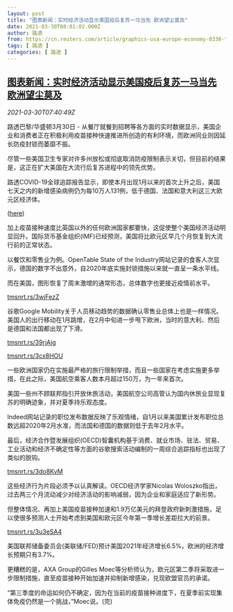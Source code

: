 ```yaml
---
layout: post
title: "图表新闻：实时经济活动显示美国疫后复苏一马当先 欧洲望尘莫及"
date: 2021-03-30T08:01:02.000Z
author: 路透
from: https://cn.reuters.com/article/graphics-usa-europe-economy-0330-tues-idCNKBS2BM0OO
tags: [ 路透 ]
categories: [ 路透 ]
---
```

<!--1617091262000-->
[图表新闻：实时经济活动显示美国疫后复苏一马当先 欧洲望尘莫及](https://cn.reuters.com/article/graphics-usa-europe-economy-0330-tues-idCNKBS2BM0OO)
------

<div>
<div><i>2021-03-30T07:40:49Z</i></div><p>路透巴黎/华盛顿3月30日 - 从餐厅就餐到招聘等各方面的实时数据显示，美国企业和消费者正在积极利用疫苗接种快速推进所创造的有利环境，而欧洲同业则因延长防疫封锁而萎靡不振。</p><p>尽管一些美国卫生专家对许多州放松或彻底取消防疫限制表示关切，但目前的结果是，这正在扩大美国在大流行后复苏进程中的领先优势。</p><p>路透COVID-19全球追踪报告显示，即使本月出现1月以来的首次上升之后，美国七天之内的新增感染病例仍为每10万人131例，低于德国、法国和意大利这三大欧元区经济体。</p><p>(<a href="https://graphics.reuters.com/world-coronavirus-tracker-and-maps/">here</a>)</p><p>加上疫苗接种速度比英国以外的任何欧洲国家都要快，这促使整个美国经济活动明显回升。国际货币基金组织(IMF)已经预测，美国将比欧元区早几个月恢复到大流行前的正常状态。</p><p>以餐饮和零售业为例。OpenTable State of the Industry网站记录的食客人次显示，德国的数字不出意外，自2020年底实施封锁措施以来就一直呈一条水平线。</p><p>而在美国，图形恢复了周末激增的通常形态，总体数字也更接近疫情前水平。</p><p><a href="https://tmsnrt.rs/3wjFezZ">tmsnrt.rs/3wjFezZ</a></p><p>谷歌Google Mobility关于人员移动趋势的数据确认零售业总体上也是一样情况。美国人的出行移动在1月跳增，在2月中旬进一步甩下欧洲，当时的意大利、然后是德国和法国都出现了下滑。</p><p><a href="https://tmsnrt.rs/39rjAjg">tmsnrt.rs/39rjAjg</a></p><p><a href="https://tmsnrt.rs/3cx8HOU">tmsnrt.rs/3cx8HOU</a></p><p>一些欧洲国家仍在实施最严格的旅行限制举措，而且一些国家在考虑实施更多举措，在此之际，美国航空乘客人数本月超过150万，为一年来首次。</p><p>美国一些州不顾联邦指引开放休旅活动，美国航空公司高管认为国内休旅业显现复苏的明确迹象，并对夏季持乐观态度。</p><p>Indeed网站记录的职位发布数据反映了乐观情绪，自1月以来美国累计发布职位总数远超2020年2月水准，而法国和德国的数据则低于去年2月水平。</p><p>最后，经济合作暨发展组织(OECD)智囊机构基于消费、就业市场、驻法、贸易、工业活动和经济不确定性等方面的谷歌搜索活动编制的一周综合追踪指标也出现了类似的脱钩。</p><p><a href="https://tmsnrt.rs/3do8KvM">tmsnrt.rs/3do8KvM</a></p><p>这些经济行为片段必须予以认真解读。OECD经济学家Nicolas Woloszko指出，过去两三个月流动减少对经济活动的影响减弱，因为企业和家庭适应了新形势。</p><p>但整体情况、再加上美国疫苗接种加速和1.9万亿美元的拜登政府新刺激措施，足以使很多预测人士开始考虑到美国和欧元区今年第一季增长差距拉大的前景。</p><p><a href="https://tmsnrt.rs/3u3eSA4">tmsnrt.rs/3u3eSA4</a></p><p>美国联邦储备委员会(美联储/FED)预计美国2021年经济增长6.5%，欧洲的经济增长预期只有3.7%。</p><p>更糟糕的是，AXA Group的Gilles Moec等分析师认为，欧元区第二季将采取进一步限制措施，直至疫苗接种开始加速并抑制新增感染，兑现欧盟官员的承诺。</p><p>“第三季度的命运如何仍不确定，因为在当前的疫苗接种进度下，在夏季前实现集体免疫仍然是一个挑战，”Moec说。(完)</p>
</div>

